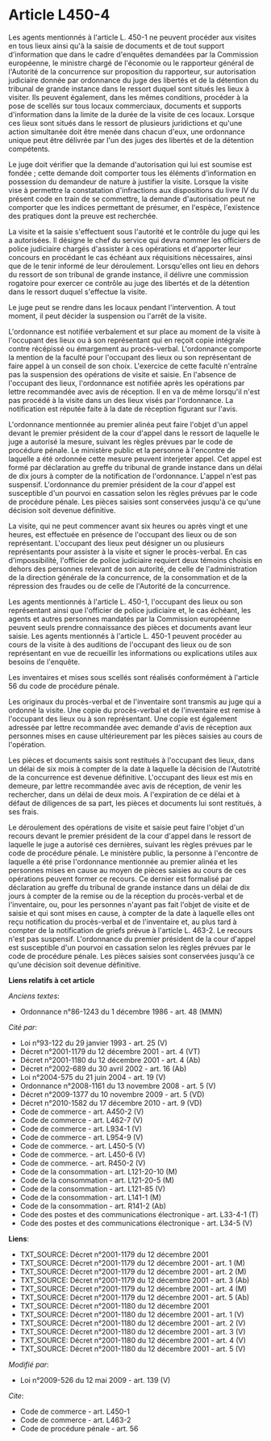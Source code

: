 # Article L450-4

Les agents mentionnés à l'article L. 450-1 ne peuvent procéder aux visites en tous lieux ainsi qu'à la saisie de documents et
de tout support d'information que dans le cadre d'enquêtes demandées par la Commission européenne, le ministre chargé de
l'économie ou le rapporteur général de l'Autorité de la concurrence sur proposition du rapporteur, sur autorisation
judiciaire donnée par ordonnance du juge des libertés et de la détention du tribunal de grande instance dans le ressort
duquel sont situés les lieux à visiter. Ils peuvent également, dans les mêmes conditions, procéder à la pose de scellés sur
tous locaux commerciaux, documents et supports d'information dans la limite de la durée de la visite de ces locaux. Lorsque
ces lieux sont situés dans le ressort de plusieurs juridictions et qu'une action simultanée doit être menée dans chacun
d'eux, une ordonnance unique peut être délivrée par l'un des juges des libertés et de la détention compétents. 

Le juge doit vérifier que la demande d'autorisation qui lui est soumise est fondée ; cette demande doit comporter tous les
éléments d'information en possession du demandeur de nature à justifier la visite. Lorsque la visite vise à permettre la
constatation d'infractions aux dispositions du livre IV du présent code en train de se commettre, la demande d'autorisation
peut ne comporter que les indices permettant de présumer, en l'espèce, l'existence des pratiques dont la preuve est
recherchée. 

La visite et la saisie s'effectuent sous l'autorité et le contrôle du juge qui les a autorisées. Il désigne le chef du
service qui devra nommer les officiers de police judiciaire chargés d'assister à ces opérations et d'apporter leur concours
en procédant le cas échéant aux réquisitions nécessaires, ainsi que de le tenir informé de leur déroulement. Lorsqu'elles ont
lieu en dehors du ressort de son tribunal de grande instance, il délivre une commission rogatoire pour exercer ce contrôle au
juge des libertés et de la détention dans le ressort duquel s'effectue la visite. 

Le juge peut se rendre dans les locaux pendant l'intervention. A tout moment, il peut décider la suspension ou l'arrêt de la
visite.

L'ordonnance est notifiée verbalement et sur place au moment de la visite à l'occupant des lieux ou à son représentant qui en
reçoit copie intégrale contre récépissé ou émargement au procès-verbal. L'ordonnance comporte la mention de la faculté pour
l'occupant des lieux ou son représentant de faire appel à un conseil de son choix. L'exercice de cette faculté n'entraîne pas
la suspension des opérations de visite et saisie. En l'absence de l'occupant des lieux, l'ordonnance est notifiée après les
opérations par lettre recommandée avec avis de réception. Il en va de même lorsqu'il n'est pas procédé à la visite dans un
des lieux visés par l'ordonnance. La notification est réputée faite à la date de réception figurant sur l'avis. 

L'ordonnance mentionnée au premier alinéa peut faire l'objet d'un appel devant le premier président de la cour d'appel dans
le ressort de laquelle le juge a autorisé la mesure, suivant les règles prévues par le code de procédure pénale. Le ministère
public et la personne à l'encontre de laquelle a été ordonnée cette mesure peuvent interjeter appel. Cet appel est formé par
déclaration au greffe du tribunal de grande instance dans un délai de dix jours à compter de la notification de l'ordonnance.
L'appel n'est pas suspensif. L'ordonnance du premier président de la cour d'appel est susceptible d'un pourvoi en cassation
selon les règles prévues par le code de procédure pénale. Les pièces saisies sont conservées jusqu'à ce qu'une décision soit
devenue définitive. 

La visite, qui ne peut commencer avant six heures ou après vingt et une heures, est effectuée en présence de l'occupant des
lieux ou de son représentant. L'occupant des lieux peut désigner un ou plusieurs représentants pour assister à la visite et
signer le procès-verbal. En cas d'impossibilité, l'officier de police judiciaire requiert deux témoins choisis en dehors des
personnes relevant de son autorité, de celle de l'administration de la direction générale de la concurrence, de la
consommation et de la répression des fraudes ou de celle de l'Autorité de la concurrence. 

Les agents mentionnés à l'article L. 450-1, l'occupant des lieux ou son représentant ainsi que l'officier de police
judiciaire et, le cas échéant, les agents et autres personnes mandatés par la Commission européenne peuvent seuls prendre
connaissance des pièces et documents avant leur saisie. Les agents mentionnés à l'article L. 450-1 peuvent procéder au cours
de la visite à des auditions de l'occupant des lieux ou de son représentant en vue de recueillir les informations ou
explications utiles aux besoins de l'enquête. 

Les inventaires et mises sous scellés sont réalisés conformément à l'article 56 du code de procédure pénale. 

Les originaux du procès-verbal et de l'inventaire sont transmis au juge qui a ordonné la visite. Une copie du procès-verbal
et de l'inventaire est remise à l'occupant des lieux ou à son représentant. Une copie est également adressée par lettre
recommandée avec demande d'avis de réception aux personnes mises en cause ultérieurement par les pièces saisies au cours de
l'opération.

Les pièces et documents saisis sont restitués à l'occupant des lieux, dans un délai de six mois à compter de la date à
laquelle la décision de l'Autotrité de la concurrence est devenue définitive. L'occupant des lieux est mis en demeure, par
lettre recommandée avec avis de réception, de venir les rechercher, dans un délai de deux mois. A l'expiration de ce délai et
à défaut de diligences de sa part, les pièces et documents lui sont restitués, à ses frais. 

Le déroulement des opérations de visite et saisie peut faire l'objet d'un recours devant le premier président de la cour
d'appel dans le ressort de laquelle le juge a autorisé ces dernières, suivant les règles prévues par le code de procédure
pénale. Le ministère public, la personne à l'encontre de laquelle a été prise l'ordonnance mentionnée au premier alinéa et
les personnes mises en cause au moyen de pièces saisies au cours de ces opérations peuvent former ce recours. Ce dernier est
formalisé par déclaration au greffe du tribunal de grande instance dans un délai de dix jours à compter de la remise ou de la
réception du procès-verbal et de l'inventaire, ou, pour les personnes n'ayant pas fait l'objet de visite et de saisie et qui
sont mises en cause, à compter de la date à laquelle elles ont reçu notification du procès-verbal et de l'inventaire et, au
plus tard à compter de la notification de griefs prévue à l'article L. 463-2. Le recours n'est pas suspensif. L'ordonnance du
premier président de la cour d'appel est susceptible d'un pourvoi en cassation selon les règles prévues par le code de
procédure pénale. Les pièces saisies sont conservées jusqu'à ce qu'une décision soit devenue définitive.

**Liens relatifs à cet article**

_Anciens textes_:

  - Ordonnance n°86-1243 du 1 décembre 1986 - art. 48 (MMN)

_Cité par_:

  - Loi n°93-122 du 29 janvier 1993 - art. 25 (V)
  - Décret n°2001-1179 du 12 décembre 2001 - art. 4 (VT)
  - Décret n°2001-1180 du 12 décembre 2001 - art. 4 (Ab)
  - Décret n°2002-689 du 30 avril 2002 - art. 16 (Ab)
  - Loi n°2004-575 du 21 juin 2004 - art. 19 (V)
  - Ordonnance n°2008-1161 du 13 novembre 2008 - art. 5 (V)
  - Décret n°2009-1377 du 10 novembre 2009 - art. 5 (VD)
  - Décret n°2010-1582 du 17 décembre 2010 - art. 9 (VD)
  - Code de commerce - art. A450-2 (V)
  - Code de commerce - art. L462-7 (V)
  - Code de commerce - art. L934-1 (V)
  - Code de commerce - art. L954-9 (V)
  - Code de commerce. - art. L450-5 (V)
  - Code de commerce. - art. L450-6 (V)
  - Code de commerce. - art. R450-2 (V)
  - Code de la consommation - art. L121-20-10 (M)
  - Code de la consommation - art. L121-20-5 (M)
  - Code de la consommation - art. L121-85 (V)
  - Code de la consommation - art. L141-1 (M)
  - Code de la consommation - art. R141-2 (Ab)
  - Code des postes et des communications électronique - art. L33-4-1 (T)
  - Code des postes et des communications électronique - art. L34-5 (V)

**Liens**:

  - TXT_SOURCE: Décret n°2001-1179 du 12 décembre 2001
  - TXT_SOURCE: Décret n°2001-1179 du 12 décembre 2001 - art. 1 (M)
  - TXT_SOURCE: Décret n°2001-1179 du 12 décembre 2001 - art. 2 (M)
  - TXT_SOURCE: Décret n°2001-1179 du 12 décembre 2001 - art. 3 (Ab)
  - TXT_SOURCE: Décret n°2001-1179 du 12 décembre 2001 - art. 4 (M)
  - TXT_SOURCE: Décret n°2001-1179 du 12 décembre 2001 - art. 5 (Ab)
  - TXT_SOURCE: Décret n°2001-1180 du 12 décembre 2001
  - TXT_SOURCE: Décret n°2001-1180 du 12 décembre 2001 - art. 1 (V)
  - TXT_SOURCE: Décret n°2001-1180 du 12 décembre 2001 - art. 2 (V)
  - TXT_SOURCE: Décret n°2001-1180 du 12 décembre 2001 - art. 3 (V)
  - TXT_SOURCE: Décret n°2001-1180 du 12 décembre 2001 - art. 4 (V)
  - TXT_SOURCE: Décret n°2001-1180 du 12 décembre 2001 - art. 5 (V)

_Modifié par_:

  - Loi n°2009-526 du 12 mai 2009 - art. 139 (V)

_Cite_:

  - Code de commerce - art. L450-1
  - Code de commerce - art. L463-2
  - Code de procédure pénale - art. 56
